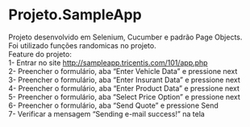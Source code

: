 # Projeto.SampleApp
Projeto desenvolvido em Selenium, Cucumber e padrão Page Objects.     <br/>
Foi utilizado funções randomicas no projeto.                          <br/>
Feature do projeto:                                                   <br/>
1- Entrar no site http://sampleapp.tricentis.com/101/app.php          <br/>
2- Preencher o formulário, aba “Enter Vehicle Data” e pressione next  <br/>
3- Preencher o formulário, aba “Enter Insurant Data” e pressione next <br/>
4- Preencher o formulário, aba “Enter Product Data” e pressione next  <br/>
5- Preencher o formulário, aba “Select Price Option” e pressione next <br/>
6- Preencher o formulário, aba “Send Quote” e pressione Send          <br/>
7- Verificar a mensagem “Sending e-mail success!” na tela             <br/>
